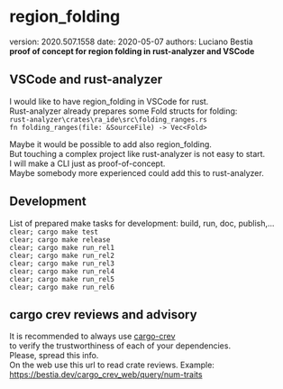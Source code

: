 # region_folding  

[comment]: # (lmake_readme cargo.toml data start)
version: 2020.507.1558  date: 2020-05-07 authors: Luciano Bestia  
**proof of concept for region folding in rust-analyzer and VSCode**

[comment]: # (lmake_readme cargo.toml data end)

## VSCode and rust-analyzer

I would like to have region_folding in VSCode for rust.  
Rust-analyzer already prepares some Fold structs for folding:  
`rust-analyzer\crates\ra_ide\src\folding_ranges.rs`  
`fn folding_ranges(file: &SourceFile) -> Vec<Fold>`  

Maybe it would be possible to add also region_folding.  
But touching a complex project like rust-analyzer is not easy to start.  
I will make a CLI just as proof-of-concept.  
Maybe somebody more experienced could add this to rust-analyzer.  

[comment]: # (lmake_readme exclude start A)  

## Development

List of prepared make tasks for development: build, run, doc, publish,...  
`clear; cargo make test`  
`clear; cargo make release`  
`clear; cargo make run_rel1`  
`clear; cargo make run_rel2`  
`clear; cargo make run_rel3`  
`clear; cargo make run_rel4`  
`clear; cargo make run_rel5`  
`clear; cargo make run_rel6`  

## cargo crev reviews and advisory

It is recommended to always use [cargo-crev](https://github.com/crev-dev/cargo-crev)  
to verify the trustworthiness of each of your dependencies.  
Please, spread this info.  
On the web use this url to read crate reviews. Example:  
<https://bestia.dev/cargo_crev_web/query/num-traits>  

[comment]: # (lmake_readme exclude end A)  
